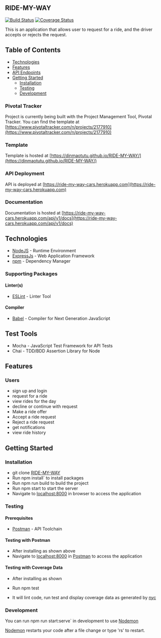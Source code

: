 ## RIDE-MY-WAY

[![Build Status](https://travis-ci.org/DinmaOtutu/RIDE-MY-WAY.svg?branch=develop)](https://travis-ci.org/DinmaOtutu/RIDE-MY-WAY) 
[![Coverage Status](https://coveralls.io/repos/github/DinmaOtutu/RIDE-MY-WAY/badge.svg?branch=develop)](https://coveralls.io/github/DinmaOtutu/RIDE-MY-WAY?branch=develop) 


This is an application that allows user to request for a ride, and the driver accepts or rejects the request.

## Table of Contents

 * [Technologies](#technologies)
 * [Features](#features)
 * [API Endpoints](#api-endpoints)
 * [Getting Started](#getting-started)
    * [Installation](#installation)
    * [Testing](#testing)
    * [Development](#development)
    


### Pivotal Tracker
Project is currently being built with the Project Management Tool, Pivotal Tracker.
You can find the template at [https://www.pivotaltracker.com/n/projects/2177910](https://www.pivotaltracker.com/n/projects/2177910)

### Template
Template is hosted at [https://dinmaotutu.github.io/RIDE-MY-WAY/](https://dinmaotutu.github.io/RIDE-MY-WAY/)

### API Deployment
API is deployed at [https://ride-my-way-cars.herokuapp.com](https://ride-my-way-cars.herokuapp.com)

### Documentation
Documentation is hosted at [https://ride-my-way-cars.herokuapp.com/api/v1/docs](https://ride-my-way-cars.herokuapp.com/api/v1/docs)
    
 
## Technologies

* [NodeJS](https://nodejs.org/) - Runtime Environment
* [ExpressJs](https://expressjs.com/) - Web Application Framework
* [npm](https://www.npm.com/) - Dependency Manager

### Supporting Packages

#### Linter(s)

* [ESLint](https://eslint.org/) - Linter Tool

#### Compiler

* [Babel](https://babel.io/) - Compiler for Next Generation JavaScript

## Test Tools
* Mocha - JavaScript Test Framework for API Tests
* Chai - TDD/BDD Assertion Library for Node


## Features
 
### Users
* sign up and login
* request for a ride
* view rides for the day
* decline or continue with request
* Make a ride offer
* Accept a ride request
* Reject a ride request
* get notifications
* view ride history
     
## Getting Started

### Installation

* git clone
  [RIDE-MY-WAY](https://github.com/DinmaOtutu/RIDE-MY-WAY.git)
* Run npm install` to install packages
* Run npm run build to build the project
* Run npm start to start the server
* Navigate to [localhost:8000](http://localhost:8000/) in browser to access the
  application

### Testing

#### Prerequisites

* [Postman](https://getpostman.com/) - API Toolchain

#### Testing with Postman

* After installing as shown above
* Navigate to [localhost:8000](http://localhost:8000/) in
  [Postman](https://getpostman.com/) to access the application

#### Testing with Coverage Data

* After installing as shown 

* Run npm test
* It will lint code, run test and display coverage data as generated by
  [nyc](https://github.com/nyc)

### Development
You can run npm run start:serve` in development to use [Nodemon](https://nodemon.io/)

[Nodemon](https://nodemon.io/) restarts your code after a file change or type 'rs' to restart. 
 